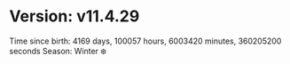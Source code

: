 # Version: v11.4.29
Time since birth: 4169 days, 100057 hours, 6003420 minutes, 360205200 seconds
Season: Winter ❄️

